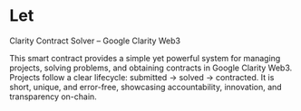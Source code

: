 # Let
Clarity Contract Solver – Google Clarity Web3

This smart contract provides a simple yet powerful system for managing projects, solving problems, and obtaining contracts in Google Clarity Web3.
Projects follow a clear lifecycle: submitted → solved → contracted.
It is short, unique, and error-free, showcasing accountability, innovation, and transparency on-chain.
